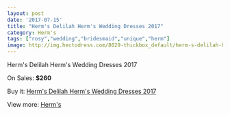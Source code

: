 ```yaml
---
layout: post
date: '2017-07-15'
title: "Herm's Delilah Herm's Wedding Dresses 2017"
category: Herm's
tags: ["rosy","wedding","bridesmaid","unique","herm"]
image: http://img.hectodress.com/8029-thickbox_default/herm-s-delilah-herm-s-wedding-dresses-2013.jpg
---
```

Herm's Delilah Herm's Wedding Dresses 2017

On Sales: **$260**
<a href="https://www.hectodress.com/herm-s/4040-herm-s-delilah-herm-s-wedding-dresses-2013.html"><amp-img layout="responsive" width="600" height="600" src="//img.hectodress.com/8029-thickbox_default/herm-s-delilah-herm-s-wedding-dresses-2013.jpg" alt="Herm's Delilah Herm's Wedding Dresses 2017 0" /></a>

Buy it: [Herm's Delilah Herm's Wedding Dresses 2017](https://www.hectodress.com/herm-s/4040-herm-s-delilah-herm-s-wedding-dresses-2013.html "Herm's Delilah Herm's Wedding Dresses 2017")

View more: [Herm's](https://www.hectodress.com/71-herm-s "Herm's")